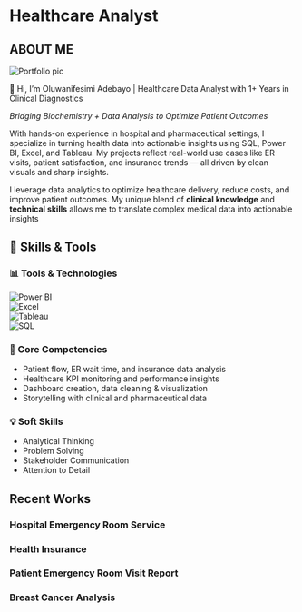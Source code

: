 # Healthcare Analyst

## ABOUT ME
![Portfolio pic](https://github.com/user-attachments/assets/735ad387-ab7e-439e-a473-874e57a0146c)


👋 Hi, I’m Oluwanifesimi Adebayo | Healthcare Data Analyst with 1+ Years in Clinical Diagnostics

*Bridging Biochemistry + Data Analysis to Optimize Patient Outcomes*

With hands-on experience in hospital and pharmaceutical settings, I specialize in turning health data into actionable insights using SQL, Power BI, Excel, and Tableau. My projects reflect real-world use cases like ER visits, patient satisfaction, and insurance trends — all driven by clean visuals and sharp insights. 

I leverage data analytics to optimize healthcare delivery, reduce costs, and improve patient outcomes. My unique blend of **clinical knowledge** and **technical skills** allows me to translate complex medical data into actionable insights


## 🚀 Skills & Tools

### 📊 Tools & Technologies  
![Power BI](https://img.shields.io/badge/Power%20BI-F2C811?style=flat&logo=powerbi&logoColor=black)  
![Excel](https://img.shields.io/badge/Microsoft%20Excel-217346?style=flat&logo=microsoft-excel&logoColor=white)  
![Tableau](https://img.shields.io/badge/Tableau-E97627?style=flat&logo=tableau&logoColor=white)  
![SQL](https://img.shields.io/badge/PostgreSQL-336791?style=flat&logo=postgresql&logoColor=white)

### 🧠 Core Competencies  
- Patient flow, ER wait time, and insurance data analysis  
- Healthcare KPI monitoring and performance insights  
- Dashboard creation, data cleaning & visualization  
- Storytelling with clinical and pharmaceutical data

### 💡 Soft Skills  
- Analytical Thinking  
- Problem Solving  
- Stakeholder Communication  
- Attention to Detail


## Recent Works

### Hospital Emergency Room Service 



### Health Insurance 

### Patient Emergency Room Visit Report 

### Breast Cancer Analysis
